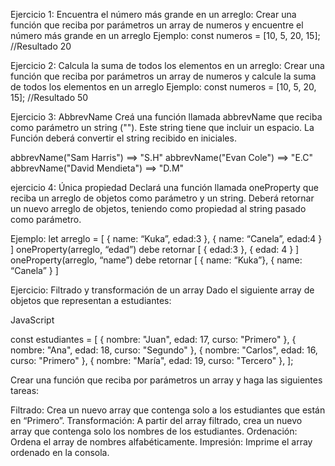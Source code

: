 Ejercicio 1: Encuentra el número más grande en un arreglo:
Crear una función que reciba por parámetros un array de numeros y encuentre el número más grande en un arreglo Ejemplo: const numeros = [10, 5, 20, 15]; //Resultado 20

Ejercicio 2: Calcula la suma de todos los elementos en un arreglo:
Crear una función que reciba por parámetros un array de numeros y calcule la suma de todos los elementos en un arreglo Ejemplo: const numeros = [10, 5, 20, 15]; //Resultado 50

Ejercicio 3: AbbrevName
Creá una función llamada abbrevName que reciba como parámetro un string (""). Este string tiene que incluir un espacio. La Función deberá convertir el string recibido en iniciales.

abbrevName("Sam Harris") ==> "S.H" abbrevName("Evan Cole") ==> "E.C" abbrevName("David Mendieta") ==> "D.M"

ejercicio 4: Única propiedad
Declará una función llamada oneProperty que reciba un arreglo de objetos como parámetro y un string. Deberá retornar un nuevo arreglo de objetos, teniendo como propiedad al string pasado como parámetro.

Ejemplo:  let arreglo = [ { name: “Kuka”, edad:3 }, { name: “Canela”, edad:4 } ] oneProperty(arreglo, “edad”) debe retornar [ { edad:3 }, { edad: 4 } ] oneProperty(arreglo, “name”) debe retornar [ { name: “Kuka”}, { name: “Canela” } ]

Ejercicio: Filtrado y transformación de un array
Dado el siguiente array de objetos que representan a estudiantes:

JavaScript

const estudiantes = [ { nombre: "Juan", edad: 17, curso: "Primero" }, { nombre: "Ana", edad: 18, curso: "Segundo" }, { nombre: "Carlos", edad: 16, curso: "Primero" }, { nombre: "María", edad: 19, curso: "Tercero" }, ];

Crear una función que reciba por parámetros un array y haga las siguientes tareas:

Filtrado: Crea un nuevo array que contenga solo a los estudiantes que están en “Primero”.
Transformación: A partir del array filtrado, crea un nuevo array que contenga solo los nombres de los estudiantes.
Ordenación: Ordena el array de nombres alfabéticamente.
Impresión: Imprime el array ordenado en la consola.
